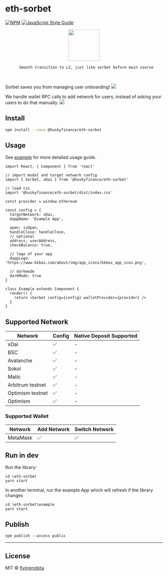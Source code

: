 # eth-sorbet

[![NPM](https://img.shields.io/npm/v/@huskyfinance/eth-sorbet.svg)](https://www.npmjs.com/package/@huskyfinance/eth-sorbet) [![JavaScript Style Guide](https://img.shields.io/badge/code_style-standard-brightgreen.svg)](https://standardjs.com)

<p align="center">
<img src="https://i.imgur.com/Q6k8YyH.png" height=100>

<p align="center"><code>  Smooth transition to L2, just like sorbet before main course</code></p>

<br>

Sorbet saves you from managing user onboarding!
![](https://i.imgur.com/qeq0yHy.png)

We handle wallet RPC calls to add network for users, instead of asking your users to do that manually.
![](https://i.imgur.com/kZ3wM1t.png)

## Install

```bash
npm install --save @huskyfinance/eth-sorbet
```

## Usage

See [example](./example) for more detailed usage guide.

```tsx
import React, { Component } from 'react'

// import modal and target network config
import { Sorbet, xDai } from '@huskyfinance/eth-sorbet'

// load css
import '@huskyfinance/eth-sorbet/dist/index.css'

const provider = window.ethereum

const config = {
  targetNetwork: xDai,
  dappName: 'Example App',

  open: isOpen,
  handleClose: handleClose,
  // optional
  address: userAddress,
  checkBalance: true,

  // logo of your app
  dappLogo: 'https://www.kkbox.com/about/img/app_icons/kkbox_app_icon.png',

  // darkmode
  darkMode: true
}

class Example extends Component {
  render() {
    return <Sorbet config={config} walletProvider={provider} />
  }
}
```

## Supported Network

| Network          | Config | Native Deposit Supported |
| ---------------- | ------ | ------------------------ |
| xDai             | ✅     | -                        |
| BSC              | ✅     | -                        |
| Avalanche        | ✅     | -                        |
| Sokol            | ✅     | -                        |
| Matic            | ✅     | -                        |
| Arbitrum testnet | ✅     | -                        |
| Optimism testnet | ✅     | -                        |
| Optimism         | ✅     | -                        |

### Supported Wallet

| Network  | Add Network | Switch Network |
| -------- | ----------- | -------------- |
| MetaMask | ✅          | ✅             |

## Run in dev

Run the library:

```shell
cd \eth-sorbet
yarn start
```

In another terminal, run the example App which will refresh if the library changes

```shell
cd \eth-sorbet\example
yarn start
```

## Publish

```shell
npm publish --access public
```

---

## License

MIT © [flyingnobita](https://github.com/flyingnobita)
